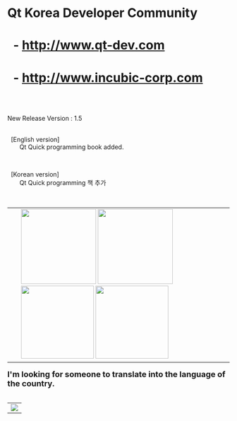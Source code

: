 # Qt Korea Developer Community <br>
# &nbsp; - http://www.qt-dev.com <br>
# &nbsp; - http://www.incubic-corp.com <br>

<br><br>

New Release Version : 1.5 <br><br>

&nbsp; [English version] <br>
&nbsp;&nbsp;&nbsp;&nbsp;&nbsp;&nbsp; Qt Quick programming book added. <br>

<br>

&nbsp; [Korean version] <br>
&nbsp;&nbsp;&nbsp;&nbsp;&nbsp;&nbsp; Qt Quick programming 책 추가 <br>

<br>
<table border=0>
<tr>
<td width=7></td>
<td valign=top height=300>
<img src=http://qt-dev.com/img/book_images/Qt_Quick_eng.jpg width=170> 
<img src=http://qt-dev.com/img/book_images/Qt_Quick_kor.jpg width=170>
&nbsp;&nbsp;&nbsp;
<img src=http://qt-dev.com/skin_board/k_build_home/b_img_add/qt_programming_eng.jpg width=165> 
<img src=http://qt-dev.com/skin_board/k_build_home/b_img_add/qt_programming_kor.jpg width=165>
</td>
</tr>
</table>


<b><font size=4>
I'm looking for someone to translate into the language of the country. 
</font>
</b>
<br><br>

<table border=0>
  <tr>
    <td>
    <a href="http://www.incubic-corp.com/sub/edu/edu_sub01.php?sel=1" target="_blank">
    <img src=http://www.qt-dev.com/skin_board/k_build_home/b_img_add/qt-dev_edu_banner_incubic.jpg></a>
    </td>
  </tr>
</table>

